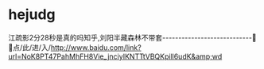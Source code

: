 # hejudg
江疏影2分28秒是真的吗知乎,刘阳半藏森林不带套----------------------------🥅🥅点/此/进/入/http://www.baidu.com/link?url=NoK8PT47PahMhFH8Vie_jnciyIKNTTtVBQKpill6udK&amp;wd
